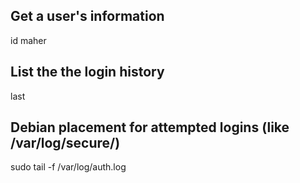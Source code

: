 ##  
##  Get  a user's information 

id maher

##
## List the the login history 

last 

## 
## Debian placement for attempted logins (like /var/log/secure/) 

sudo tail -f /var/log/auth.log